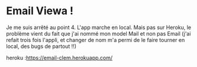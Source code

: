 # Email Viewa !

Je me suis arrêté au point 4. L'app marche en local. Mais pas sur Heroku, le problème vient du fait que j'ai nommé mon model Mail et non pas Email (j'ai refait trois fois l'appli, et changer de nom m'a permi de le faire tourner en local, des bugs de partout !!)



heroku :https://email-clem.herokuapp.com/
